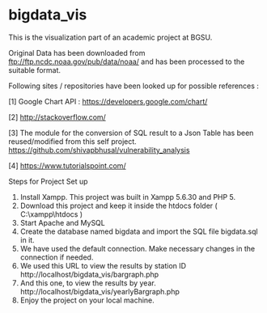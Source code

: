 # bigdata_vis
This is the visualization part of an academic project at BGSU. 

Original Data has been downloaded from ftp://ftp.ncdc.noaa.gov/pub/data/noaa/ and has been processed to the suitable format. 

Following sites / repositories have been looked up for possible references : 

[1] Google Chart API : https://developers.google.com/chart/

[2] http://stackoverflow.com/

[3] The module for the conversion of SQL result to a Json Table has been reused/modified from this self project. 
https://github.com/shivapbhusal/vulnerability_analysis

[4] https://www.tutorialspoint.com/

Steps for Project Set up 

1. Install Xampp. This project was built in Xampp 5.6.30 and PHP 5. 
2. Download this project and keep it inside the htdocs folder ( C:\xampp\htdocs ) 
3. Start Apache and MySQL 
4. Create the database named bigdata and import the SQL file bigdata.sql in it. 
5. We have used the default connection. Make necessary changes in the connection if needed. 
5. We used this URL to view the results by station ID 
http://localhost/bigdata_vis/bargraph.php
5. And this one, to view the results by year. 
http://localhost/bigdata_vis/yearlyBargraph.php
6. Enjoy the project on your local machine. 














